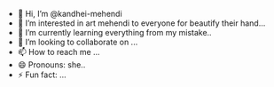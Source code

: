 - 👋 Hi, I’m @kandhei-mehendi
- 👀 I’m interested in art mehendi to everyone for beautify their hand...
- 🌱 I’m currently learning everything from my mistake..
- 💞️ I’m looking to collaborate on ...
- 📫 How to reach me ...
- 😄 Pronouns: she..
- ⚡ Fun fact: ...

<!---
kandhei-mehendi/kandhei-mehendi is a ✨ special ✨ repository because its `README.md` (this file) appears on your GitHub profile.
You can click the Preview link to take a look at your changes.
--->

